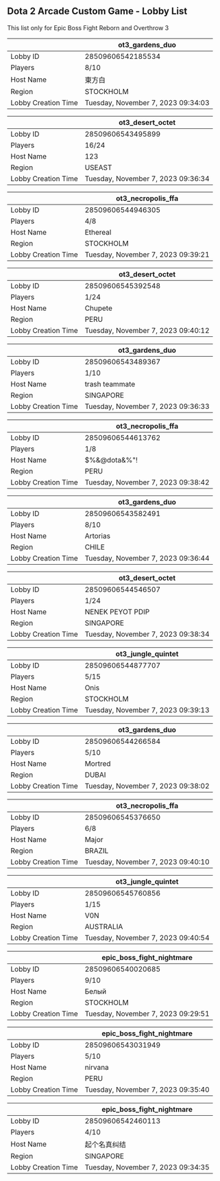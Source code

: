 ## Dota 2 Arcade Custom Game - Lobby List

This list only for Epic Boss Fight Reborn and Overthrow 3

|  | ot3_gardens_duo |
| ------ | ------ |
| Lobby ID | 28509606542185534 |
| Players | 8/10 |
| Host Name | 東方白 |
| Region | STOCKHOLM |
| Lobby Creation Time | Tuesday, November 7, 2023 09:34:03 |


|  | ot3_desert_octet |
| ------ | ------ |
| Lobby ID | 28509606543495899 |
| Players | 16/24 |
| Host Name | 123 |
| Region | USEAST |
| Lobby Creation Time | Tuesday, November 7, 2023 09:36:34 |


|  | ot3_necropolis_ffa |
| ------ | ------ |
| Lobby ID | 28509606544946305 |
| Players | 4/8 |
| Host Name | Ethereal |
| Region | STOCKHOLM |
| Lobby Creation Time | Tuesday, November 7, 2023 09:39:21 |


|  | ot3_desert_octet |
| ------ | ------ |
| Lobby ID | 28509606545392548 |
| Players | 1/24 |
| Host Name | Chupete |
| Region | PERU |
| Lobby Creation Time | Tuesday, November 7, 2023 09:40:12 |


|  | ot3_gardens_duo |
| ------ | ------ |
| Lobby ID | 28509606543489367 |
| Players | 1/10 |
| Host Name | trash teammate |
| Region | SINGAPORE |
| Lobby Creation Time | Tuesday, November 7, 2023 09:36:33 |


|  | ot3_necropolis_ffa |
| ------ | ------ |
| Lobby ID | 28509606544613762 |
| Players | 1/8 |
| Host Name | $%&@dota&%"! |
| Region | PERU |
| Lobby Creation Time | Tuesday, November 7, 2023 09:38:42 |


|  | ot3_gardens_duo |
| ------ | ------ |
| Lobby ID | 28509606543582491 |
| Players | 8/10 |
| Host Name | Artorias |
| Region | CHILE |
| Lobby Creation Time | Tuesday, November 7, 2023 09:36:44 |


|  | ot3_desert_octet |
| ------ | ------ |
| Lobby ID | 28509606544546507 |
| Players | 1/24 |
| Host Name | NENEK PEYOT PDIP |
| Region | SINGAPORE |
| Lobby Creation Time | Tuesday, November 7, 2023 09:38:34 |


|  | ot3_jungle_quintet |
| ------ | ------ |
| Lobby ID | 28509606544877707 |
| Players | 5/15 |
| Host Name | Onis |
| Region | STOCKHOLM |
| Lobby Creation Time | Tuesday, November 7, 2023 09:39:13 |


|  | ot3_gardens_duo |
| ------ | ------ |
| Lobby ID | 28509606544266584 |
| Players | 5/10 |
| Host Name | Mortred |
| Region | DUBAI |
| Lobby Creation Time | Tuesday, November 7, 2023 09:38:02 |


|  | ot3_necropolis_ffa |
| ------ | ------ |
| Lobby ID | 28509606545376650 |
| Players | 6/8 |
| Host Name | Major |
| Region | BRAZIL |
| Lobby Creation Time | Tuesday, November 7, 2023 09:40:10 |


|  | ot3_jungle_quintet |
| ------ | ------ |
| Lobby ID | 28509606545760856 |
| Players | 1/15 |
| Host Name | V0N |
| Region | AUSTRALIA |
| Lobby Creation Time | Tuesday, November 7, 2023 09:40:54 |


|  | epic_boss_fight_nightmare |
| ------ | ------ |
| Lobby ID | 28509606540020685 |
| Players | 9/10 |
| Host Name | Белый |
| Region | STOCKHOLM |
| Lobby Creation Time | Tuesday, November 7, 2023 09:29:51 |


|  | epic_boss_fight_nightmare |
| ------ | ------ |
| Lobby ID | 28509606543031949 |
| Players | 5/10 |
| Host Name | nirvana |
| Region | PERU |
| Lobby Creation Time | Tuesday, November 7, 2023 09:35:40 |


|  | epic_boss_fight_nightmare |
| ------ | ------ |
| Lobby ID | 28509606542460113 |
| Players | 4/10 |
| Host Name | 起个名真纠结 |
| Region | SINGAPORE |
| Lobby Creation Time | Tuesday, November 7, 2023 09:34:35 |


